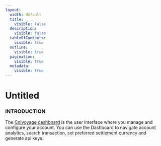 ```yaml
---
layout:
  width: default
  title:
    visible: false
  description:
    visible: false
  tableOfContents:
    visible: true
  outline:
    visible: true
  pagination:
    visible: true
  metadata:
    visible: true
---
```


# Untitled

### INTRODUCTION

The [Coivoyage dashboard](https://dashboard.coinvoyage.io/) is the user interface where you manage and configure your account. You can use the Dashboard to navigate account analytics, search transaction,  set preferred settlement currency and generate api keys.&#x20;
